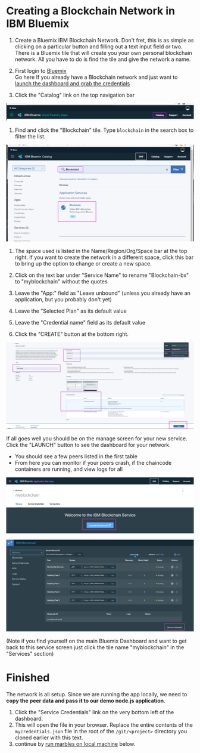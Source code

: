 # Creating a Blockchain Network in IBM Bluemix

1.  Create a Bluemix IBM Blockchain Network.  Don't fret, this is as simple as clicking on a particular button and filling out a text input field or two. 
  There is a Bluemix tile that will create you your own personal blockchain network. All you have to do is find the tile and give the network a name. 

  1. First login to [Bluemix](https://console.ng.bluemix.net)  
  Go here If you already have a Blockchain network and just want to [launch the dashboard and grab the credentials](#get_credentials)
  
  
  1. Click the "Catalog" link on the top navigation bar

![](/doc_images/bluemix_ibc1.png)

  1. Find and click the "Blockchain" tile. Type `blockchain` in the search box to filter the list.

![](/doc_images/bluemix_ibc2.png)

  1. The space used is listed in the Name/Region/Org/Space bar at the top right.  If you want to create the network in a different space, click this bar to bring up the option to change or create a new space.  
  1. Click on the text bar under "Service Name" to rename "Blockchain-bx" to "myblockchain" without the quotes
  1. Leave the "App:" field as "Leave unbound" (unless you already have an application, but you probably don't yet)
  1. Leave the "Selected Plan" as its default value
  1. Leave the "Credential name" field as its default value
  
  1. Click the "CREATE" button at the bottom right.

![](/doc_images/bluemix_ibc3.png)

<a name ="get_credentials" ></a> If all goes well you should be on the manage screen for your new service. Click the "LAUNCH" button to see the dashboard for your network. 
- You should see a few peers listed in the first table
- From here you can monitor if your peers crash, if the chaincode containers are running, and view logs for all

![](/doc_images/bluemix_ibc4.png)

![](/doc_images/bluemix_ibc5.png)

  (Note if you find yourself on the main Bluemix Dashboard and want to get back to this service screen just click the tile name "myblockchain" in the "Services" section)

# Finished
The network is all setup.  Since we are running the app locally, we need to **copy the peer data and pass it to our demo node.js application**.

1. Click the "Service Credentials" link on the very bottom left of the dashboard.
1. This will open the file in your browser.  Replace the entire contents of the `mycredentials.json` file in the root of the `/git/<project>` directory you cloned earlier with this text.
1. continue by [run marbles on local machine](./tutorial_part1.md#runlocal) below.
